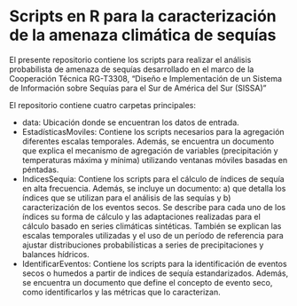 # Scripts en R para la caracterización de la amenaza climática de sequías 


El presente repositorio contiene los scripts para realizar el análisis probabilista de amenaza de sequías desarrollado en el marco de la Cooperación Técnica RG-T3308, “Diseño e Implementación de un Sistema de Información sobre Sequías para el Sur de América del Sur (SISSA)”  

El repositorio contiene cuatro carpetas principales: 

* data: Ubicación donde se encuentran los datos de entrada.
* EstadísticasMoviles: Contiene los scripts necesarios para la agregación diferentes escalas temporales. Además, se encuentra un documento que explica el mecanismo de agregación de variables (precipitación y temperaturas máxima y mínima) utilizando ventanas móviles basadas en péntadas.
* IndicesSequia: Contiene los scripts para el cálculo de índices de sequía en alta frecuencia. Además, se incluye un documento: a) que detalla los índices que se utilizan para el análisis de las sequías y b) caracterización de los eventos secos. Se describe para cada uno de los índices su forma de cálculo y las adaptaciones realizadas para el cálculo basado en series climáticas sintéticas. También se explican las escalas temporales utilizadas y el uso de un período de referencia para ajustar distribuciones probabilísticas a series de precipitaciones y balances hídricos. 
* IdentificarEventos: Contiene los scripts para la identificación de eventos secos o humedos a partir de indices de sequía estandarizados. Además, se encuentra un documento que  define el concepto de evento seco, como identificarlos y las métricas que lo caracterizan.

